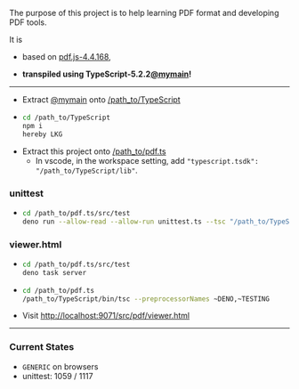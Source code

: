 The purpose of this project is to help learning PDF format and developing PDF
tools.

It is

- based on [pdf.js-4.4.168](https://github.com/mozilla/pdf.js/tree/v4.4.168),

- **transpiled using
  TypeScript-5.2.2[@mymain](https://github.com/nmtigor/TypeScript/tree/mymain/PRs)!**

---

- Extract [@mymain](https://github.com/nmtigor/TypeScript) onto
  <ins>/path_to/TypeScript</ins>
- ```bash
  cd /path_to/TypeScript
  npm i
  hereby LKG
  ```
- Extract this project onto <ins>/path_to/pdf.ts</ins>
  - In vscode, in the workspace setting, add
    `"typescript.tsdk": "/path_to/TypeScript/lib"`.

### unittest

- ```bash
  cd /path_to/pdf.ts/src/test
  deno run --allow-read --allow-run unittest.ts --tsc "/path_to/TypeScript/bin/tsc"
  ```

### viewer.html

- ```bash
  cd /path_to/pdf.ts/src/test
  deno task server
  ```
- ```bash
  cd /path_to/pdf.ts
  /path_to/TypeScript/bin/tsc --preprocessorNames ~DENO,~TESTING
  ```
- Visit
  <ins>h</ins><ins>ttp://localhost:9071/src/pdf/viewer.html</ins>

---

### Current States

- `GENERIC` on browsers
- unittest: 1059 / 1117
